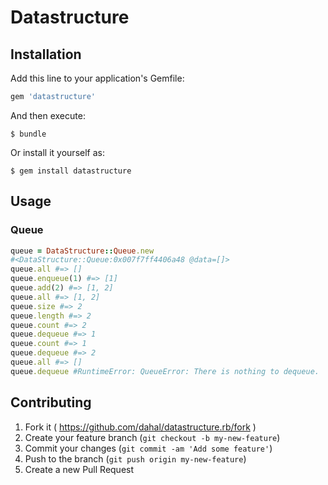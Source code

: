 # Datastructure

## Installation

Add this line to your application's Gemfile:

```ruby
gem 'datastructure'
```

And then execute:

    $ bundle

Or install it yourself as:

    $ gem install datastructure

## Usage

### Queue
```ruby
queue = DataStructure::Queue.new
#<DataStructure::Queue:0x007f7ff4406a48 @data=[]>
queue.all #=> []
queue.enqueue(1) #=> [1]
queue.add(2) #=> [1, 2]
queue.all #=> [1, 2]
queue.size #=> 2
queue.length #=> 2
queue.count #=> 2
queue.dequeue #=> 1
queue.count #=> 1
queue.dequeue #=> 2
queue.all #=> []
queue.dequeue #RuntimeError: QueueError: There is nothing to dequeue.
```

## Contributing

1. Fork it ( https://github.com/dahal/datastructure.rb/fork )
2. Create your feature branch (`git checkout -b my-new-feature`)
3. Commit your changes (`git commit -am 'Add some feature'`)
4. Push to the branch (`git push origin my-new-feature`)
5. Create a new Pull Request
